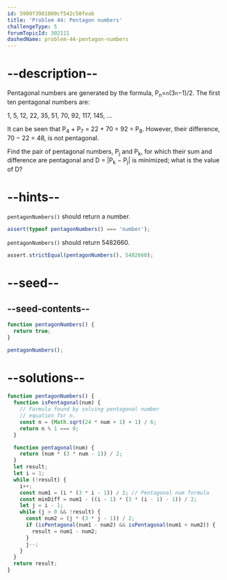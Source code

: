 ```yaml
---
id: 5900f3981000cf542c50feab
title: 'Problem 44: Pentagon numbers'
challengeType: 5
forumTopicId: 302111
dashedName: problem-44-pentagon-numbers
---
```


# --description--

Pentagonal numbers are generated by the formula, P<sub>n</sub>=`n`(3`n`−1)/2. The first ten pentagonal numbers are:

1, 5, 12, 22, 35, 51, 70, 92, 117, 145, ...

It can be seen that P<sub>4</sub> + P<sub>7</sub> = 22 + 70 = 92 = P<sub>8</sub>. However, their difference, 70 − 22 = 48, is not pentagonal.

Find the pair of pentagonal numbers, P<sub>j</sub> and P<sub>k</sub>, for which their sum and difference are pentagonal and D = |P<sub>k</sub> − P<sub>j</sub>| is minimized; what is the value of D?

# --hints--

`pentagonNumbers()` should return a number.

```js
assert(typeof pentagonNumbers() === 'number');
```

`pentagonNumbers()` should return 5482660.

```js
assert.strictEqual(pentagonNumbers(), 5482660);
```

# --seed--

## --seed-contents--

```js
function pentagonNumbers() {
  return true;
}

pentagonNumbers();
```

# --solutions--

```js
function pentagonNumbers() {
  function isPentagonal(num) {
    // Formula found by solving pentagonal number
    // equation for n.
    const n = (Math.sqrt(24 * num + 1) + 1) / 6;
    return n % 1 === 0;
  }

  function pentagonal(num) {
    return (num * (3 * num - 1)) / 2;
  }
  let result;
  let i = 1;
  while (!result) {
    i++;
    const num1 = (i * (3 * i - 1)) / 2; // Pentagonal num formula
    const minDiff = num1 - ((i - 1) * (3 * (i - 1) - 1)) / 2;
    let j = i - 1;
    while (j > 0 && !result) {
      const num2 = (j * (3 * j - 1)) / 2;
      if (isPentagonal(num1 - num2) && isPentagonal(num1 + num2)) {
        result = num1 - num2;
      }
      j--;
    }
  }
  return result;
}
```
